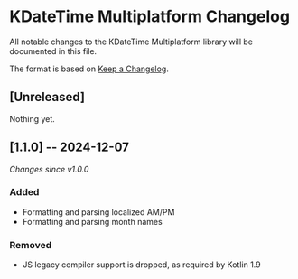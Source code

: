# KDateTime Multiplatform Changelog

All notable changes to the KDateTime Multiplatform library will be documented in this file.

The format is based on [Keep a Changelog](https://keepachangelog.com/en/1.1.0/).

## [Unreleased]

Nothing yet.


## [1.1.0] -- 2024-12-07

_Changes since v1.0.0_

### Added
- Formatting and parsing localized AM/PM
- Formatting and parsing month names

### Removed
- JS legacy compiler support is dropped, as required by Kotlin 1.9

